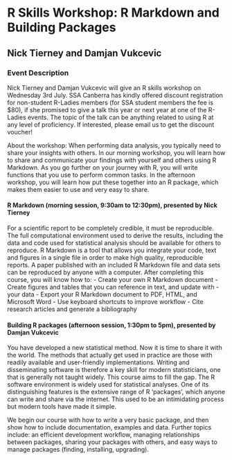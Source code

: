 
<!-- README.md is generated from README.Rmd. Please edit that file -->

# R Skills Workshop: R Markdown and Building Packages

## Nick Tierney and Damjan Vukcevic

### Event Description

Nick Tierney and Damjan Vukcevic will give an R skills workshop on
Wednesday 3rd July. SSA Canberra has kindly offered discount
registration for non-student R-Ladies members (for SSA student members
the fee is $80), if she promised to give a talk this year or next year
at one of the R-Ladies events. The topic of the talk can be anything
related to using R at any level of proficiency. If interested, please
email us to get the discount voucher\!

About the workshop: When performing data analysis, you typically need to
share your insights with others. In our morning workshop, you will learn
how to share and communicate your findings with yourself and others
using R Markdown. As you go further on your journey with R, you will
write functions that you use to perform common tasks. In the afternoon
workshop, you will learn how put these together into an R package, which
makes them easier to use and very easy to share.

#### R Markdown (morning session, 9:30am to 12:30pm), presented by Nick Tierney

For a scientific report to be completely credible, it must be
reproducible. The full computational environment used to derive the
results, including the data and code used for statistical analysis
should be available for others to reproduce. R Markdown is a tool that
allows you integrate your code, text and figures in a single file in
order to make high quality, reproducible reports. A paper published with
an included R Markdown file and data sets can be reproduced by anyone
with a computer. After completing this course, you will know how to: -
Create your own R Markdown document - Create figures and tables that you
can reference in text, and update with - your data - Export your R
Markdown document to PDF, HTML, and Microsoft Word - Use keyboard
shortcuts to improve workflow - Cite research articles and generate a
bibliography

#### Building R packages (afternoon session, 1:30pm to 5pm), presented by Damjan Vukcevic

You have developed a new statistical method. Now it is time to share it
with the world. The methods that actually get used in practice are those
with readily available and user-friendly implementations. Writing and
disseminating software is therefore a key skill for modern
statisticians, one that is generally not taught widely. This course aims
to fill the gap. The R software environment is widely used for
statistical analyses. One of its distinguishing features is the
extensive range of R ‘packages’, which anyone can write and share via
the internet. This used to be an intimidating process but modern tools
have made it simple.

We begin our course with how to write a very basic package, and then
show how to include documentation, examples and data. Further topics
include: an efficient development workflow, managing relationships
between packages, sharing your packages with others, and easy ways to
manage packages (finding, installing, upgrading).
